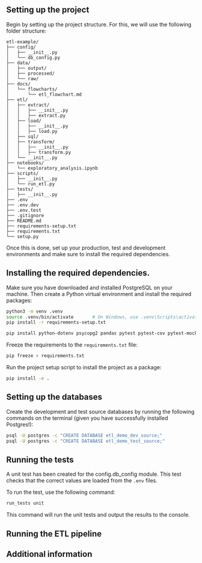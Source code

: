 ## Setting up the project

Begin by setting up the project structure. For this, we will use the following folder structure:

```plaintext
etl-example/
├── config/
│   ├── __init__.py
│   └── db_config.py
├── data/
│   ├── output/
│   ├── processed/
│   └── raw/
├── docs/
│   └── flowcharts/
│       └── etl_flowchart.md
├── etl/
│   ├── extract/
│   │   ├── __init__.py
│   │   ├── extract.py
│   ├── load/
│   │   ├── __init__.py
│   │   ├── load.py
│   ├── sql/
│   ├── transform/
│   │   ├── __init__.py
│   │   ├── transform.py
│   └── __init__.py
├── notebooks/
│   └── exploratory_analysis.ipynb
├── scripts/
│   ├── __init__.py
│   └── run_etl.py
├── tests/
│   ├── __init__.py
├── .env
├── .env.dev
├── .env.test
├── .gitignore
├── README.md
├── requirements-setup.txt
├── requirements.txt
└── setup.py
```

Once this is done, set up your production, test and development environments and make sure to install the required dependencies.

## Installing the required dependencies.

Make sure you have downloaded and installed PostgreSQL on your machine. 
Then create a Python virtual environment and install the required packages:

```bash
python3 -m venv .venv
source .venv/bin/activate       # On Windows, use .venv\Scripts\activate
pip install -r requirements-setup.txt
```

```bash
pip install python-dotenv psycopg2 pandas pytest pytest-cov pytest-mock pytest-postgresql flake8 sqlfluff
```

Freeze the requirements to the `requirements.txt` file:

```bash
pip freeze > requirements.txt
```

Run the project setup script to install the project as a package:

```bash
pip install -e .
```

## Setting up the databases

Create the development and test source databases by running the following commands on the terminal (given you have successfully installed Postgres!):

```bash
psql -U postgres -c "CREATE DATABASE etl_demo_dev_source;"
psql -U postgres -c "CREATE DATABASE etl_demo_test_source;"
```

## Running the tests

A unit test has been created for the config.db_config module.  This test checks that the correct values are loaded from the `.env` files.

To run the test, use the following command:

```bash
run_tests unit
```

This command will run the unit tests and output the results to the console.

## Running the ETL pipeline 

## Additional information 